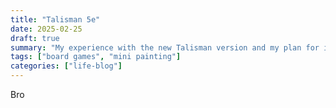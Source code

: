 ```yaml
---
title: "Talisman 5e"
date: 2025-02-25
draft: true
summary: "My experience with the new Talisman version and my plan for its new mini's"
tags: ["board games", "mini painting"]
categories: ["life-blog"]
---
```

Bro